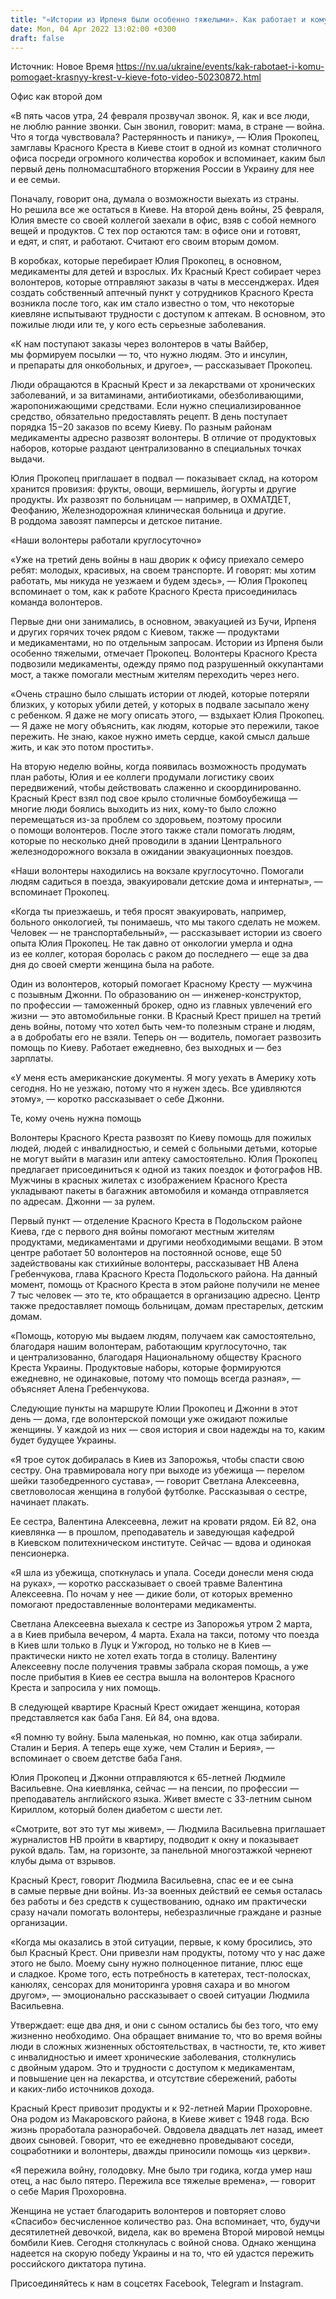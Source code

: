 ```yaml
---
title: "«Истории из Ирпеня были особенно тяжелыми». Как работает и кому помогает Красный Крест в Киеве — фоторепортаж"
date: Mon, 04 Apr 2022 13:02:00 +0300
draft: false
---
```

Источник: Новое Время https://nv.ua/ukraine/events/kak-rabotaet-i-komu-pomogaet-krasnyy-krest-v-kieve-foto-video-50230872.html


Офис как второй дом

«В пять часов утра, 24 февраля прозвучал звонок. Я, как и все люди, не люблю ранние звонки. Сын звонил, говорит: мама, в стране — война. Что я тогда чувствовала? Растерянность и панику», — Юлия Прокопец, замглавы Красного Креста в Киеве стоит в одной из комнат столичного офиса посреди огромного количества коробок и вспоминает, каким был первый день полномасштабного вторжения России в Украину для нее и ее семьи.

Поначалу, говорит она, думала о возможности выехать из страны. Но решила все же остаться в Киеве. На второй день войны, 25 февраля, Юлия вместе со своей коллегой заехали в офис, взяв с собой немного вещей и продуктов. С тех пор остаются там: в офисе они и готовят, и едят, и спят, и работают. Считают его своим вторым домом.

В коробках, которые перебирает Юлия Прокопец, в основном, медикаменты для детей и взрослых. Их Красный Крест собирает через волонтеров, которые отправляют заказы в чаты в мессенджерах. Идея создать собственный аптечный пункт у сотрудников Красного Креста возникла после того, как им стало известно о том, что некоторые киевляне испытывают трудности с доступом к аптекам. В основном, это пожилые люди или те, у кого есть серьезные заболевания.

«К нам поступают заказы через волонтеров в чаты Вайбер, мы формируем посылки — то, что нужно людям. Это и инсулин, и препараты для онкобольных, и другое», — рассказывает Прокопец.

Люди обращаются в Красный Крест и за лекарствами от хронических заболеваний, и за витаминами, антибиотиками, обезболивающими, жаропонижающими средствами. Если нужно специализированное средство, обязательно предоставлять рецепт. В день поступает порядка 15−20 заказов по всему Киеву. По разным районам медикаменты адресно развозят волонтеры. В отличие от продуктовых наборов, которые раздают централизованно в специальных точках выдачи.

Юлия Прокопец приглашает в подвал — показывает склад, на котором хранится провизия: фрукты, овощи, вермишель, йогурты и другие продукты. Их развозят по больницам — например, в ОХМАТДЕТ, Феофанию, Железнодорожная клиническая больница и другие. В роддома завозят памперсы и детское питание.

«Наши волонтеры работали круглосуточно»

«Уже на третий день войны в наш дворик к офису приехало семеро ребят: молодых, красивых, на своем транспорте. И говорят: мы хотим работать, мы никуда не уезжаем и будем здесь», — Юлия Прокопец вспоминает о том, как к работе Красного Креста присоединилась команда волонтеров.

Первые дни они занимались, в основном, эвакуацией из Бучи, Ирпеня и других горячих точек рядом с Киевом, также — продуктами и медикаментами, но по отдельным запросам. Истории из Ирпеня были особенно тяжелыми, отмечает Прокопец. Волонтеры Красного Креста подвозили медикаменты, одежду прямо под разрушенный оккупантами мост, а также помогали местным жителям переходить через него.

«Очень страшно было слышать истории от людей, которые потеряли близких, у которых убили детей, у которых в подвале засыпало жену с ребенком. Я даже не могу описать этого, — вздыхает Юлия Прокопец. — Я даже не могу объяснить, как людям, которые это пережили, такое пережить. Не знаю, какое нужно иметь сердце, какой смысл дальше жить, и как это потом простить».

На вторую неделю войны, когда появилась возможность продумать план работы, Юлия и ее коллеги продумали логистику своих передвижений, чтобы действовать слаженно и скоординированно. Красный Крест взял под свое крыло столичные бомбоубежища — многие люди боялись выходить из них, кому-то было сложно перемещаться из-за проблем со здоровьем, поэтому просили о помощи волонтеров. После этого также стали помогать людям, которые по несколько дней проводили в здании Центрального железнодорожного вокзала в ожидании эвакуационных поездов.

«Наши волонтеры находились на вокзале круглосуточно. Помогали людям садиться в поезда, эвакуировали детские дома и интернаты», — вспоминает Прокопец.

«Когда ты приезжаешь, и тебя просят эвакуировать, например, больного онкологией, ты понимаешь, что мы такого сделать не можем. Человек — не транспортабельный», — рассказывает истории из своего опыта Юлия Прокопец. Не так давно от онкологии умерла и одна из ее коллег, которая боролась с раком до последнего — еще за два дня до своей смерти женщина была на работе.

Один из волонтеров, который помогает Красному Кресту — мужчина с позывным Джонни. По образованию он — инженер-конструктор, по профессии — таможенный брокер, одно из главных увлечений его жизни — это автомобильные гонки. В Красный Крест пришел на третий день войны, потому что хотел быть чем-то полезным стране и людям, а в добробаты его не взяли. Теперь он — водитель, помогает развозить помощь по Киеву. Работает ежедневно, без выходных и — без зарплаты.

«У меня есть американские документы. Я могу уехать в Америку хоть сегодня. Но не уезжаю, потому что я нужен здесь. Все удивляются этому», — коротко рассказывает о себе Джонни.

Те, кому очень нужна помощь

Волонтеры Красного Креста развозят по Киеву помощь для пожилых людей, людей с инвалидностью, и семей с больными детьми, которые не могут выйти в магазин или аптеку самостоятельно. Юлия Прокопец предлагает присоединиться к одной из таких поездок и фотографов НВ. Мужчины в красных жилетах с изображением Красного Креста укладывают пакеты в багажник автомобиля и команда отправляется по адресам. Джонни — за рулем.

Первый пункт — отделение Красного Креста в Подольском районе Киева, где с первого дня войны помогают местным жителям продуктами, медикаментами и другими необходимыми вещами. В этом центре работает 50 волонтеров на постоянной основе, еще 50 задействованы как стихийные волонтеры, рассказывает НВ Алена Гребенчукова, глава Красного Креста Подольского района. На данный момент, помощь от Красного Креста в этом районе получили не менее 7 тыс человек — это те, кто обращается в организацию адресно. Центр также предоставляет помощь больницам, домам престарелых, детским домам.

«Помощь, которую мы выдаем людям, получаем как самостоятельно, благодаря нашим волонтерам, работающим круглосуточно, так и централизованно, благодаря Национальному обществу Красного Креста Украины. Продуктовые наборы, которые формируются ежедневно, не одинаковые, потому что помощь всегда разная», — объясняет Алена Гребенчукова.

Следующие пункты на маршруте Юлии Прокопец и Джонни в этот день — дома, где волонтерской помощи уже ожидают пожилые женщины. У каждой из них — своя история и свои надежды на то, каким будет будущее Украины.

«Я трое суток добиралась в Киев из Запорожья, чтобы спасти свою сестру. Она травмировала ногу при выходе из убежища — перелом шейки тазобедренного сустава», — говорит Светлана Алексеевна, светловолосая женщина в голубой футболке. Рассказывая о сестре, начинает плакать.

Ее сестра, Валентина Алексеевна, лежит на кровати рядом. Ей 82, она киевлянка — в прошлом, преподаватель и заведующая кафедрой в Киевском политехническом институте. Сейчас — вдова и одинокая пенсионерка.

«Я шла из убежища, споткнулась и упала. Соседи донесли меня сюда на руках», — коротко рассказывает о своей травме Валентина Алексеевна. По ночам у нее — дикие боли, от которых временно помогают предоставленные волонтерами медикаменты.

Светлана Алексеевна выехала к сестре из Запорожья утром 2 марта, а в Киев прибыла вечером, 4 марта. Ехала на такси, потому что поезда в Киев шли только в Луцк и Ужгород, но только не в Киев — практически никто не хотел ехать тогда в столицу. Валентину Алексеевну после получения травмы забрала скорая помощь, а уже после прибытия в Киев ее сестра вышла на волонтеров Красного Креста и запросила у них помощь.

В следующей квартире Красный Крест ожидает женщина, которая представляется как баба Ганя. Ей 84, она вдова.

«Я помню ту войну. Была маленькая, но помню, как отца забирали. Сталин и Берия. А теперь еще хуже, чем Сталин и Берия», — вспоминает о своем детстве баба Ганя.

Юлия Прокопец и Джонни отправляются к 65-летней Людмиле Васильевне. Она киевлянка, сейчас — на пенсии, по профессии — преподаватель английского языка. Живет вместе с 33-летним сыном Кириллом, который болен диабетом с шести лет.

«Смотрите, вот это тут мы живем», — Людмила Васильевна приглашает журналистов НВ пройти в квартиру, подводит к окну и показывает рукой вдаль. Там, на горизонте, за панельной многоэтажкой чернеют клубы дыма от взрывов.

Красный Крест, говорит Людмила Васильевна, спас ее и ее сына в самые первые дни войны. Из-за военных действий ее семья осталась без работы и без средств к существованию, однако им практически сразу начали помогать волонтеры, небезразличные граждане и разные организации.

«Когда мы оказались в этой ситуации, первые, к кому бросились, это был Красный Крест. Они привезли нам продукты, потому что у нас даже этого не было. Моему сыну нужно полноценное питание, плюс еще и сладкое. Кроме того, есть потребность в катетерах, тест-полосках, канюлях, сенсорах для мониторинга уровня сахара и во многом другом», — эмоционально рассказывает о своей ситуации Людмила Васильевна.

Утверждает: еще два дня, и они с сыном остались бы без того, что ему жизненно необходимо. Она обращает внимание то, что во время войны люди в сложных жизненных обстоятельствах, в частности, те, кто живет с инвалидностью и имеет хронические заболевания, столкнулись с двойным ударом. Это и трудности с доступом к медикаментам, и повышение цен на лекарства, и отсутствие сбережений, работы и каких-либо источников дохода.

Красный Крест привозит продукты и к 92-летней Марии Прохоровне. Она родом из Макаровского района, в Киеве живет с 1948 года. Всю жизнь проработала разнорабочей. Овдовела двадцать лет назад, имеет двоих сыновей. Говорит, что ее ежедневно проведывают соседи, соцработники и волонтеры, дважды приносили помощь «из церкви».

«Я пережила войну, голодовку. Мне было три годика, когда умер наш отец, а нас было пятеро. Пережила все тяжелые времена», — говорит о себе Мария Прохоровна.

Женщина не устает благодарить волонтеров и повторяет слово «Спасибо» бесчисленное количество раз. Она вспоминает, что, будучи десятилетней девочкой, видела, как во времена Второй мировой немцы бомбили Киев. Сегодня столкнулась с войной снова. Однако женщина надеется на скорую победу Украины и на то, что ей удастся пережить российского диктатора путина.

Присоединяйтесь к нам в соцсетях Facebook, Telegram и Instagram.
